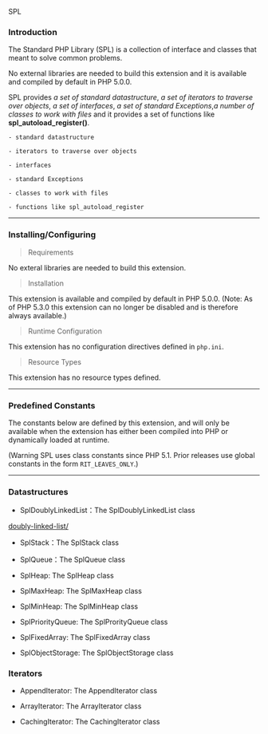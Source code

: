 SPL


### Introduction

The Standard PHP Library (SPL) is a collection of interface and classes that meant to solve common problems.

No external libraries are needed to build this extension and it is available and compiled by default in PHP 5.0.0.

SPL provides *a set of standard datastructure*, *a set of iterators to traverse over objects*, *a set of interfaces*, *a set of standard Exceptions*,*a number of classes to work with files* and it provides a set of functions like **spl_autoload_register()**.


```
- standard datastructure

- iterators to traverse over objects

- interfaces

- standard Exceptions

- classes to work with files

- functions like spl_autoload_register 

```

----

### Installing/Configuring

> Requirements

No exteral libraries are needed to build this extension.

> Installation

This extension is available and compiled by default in PHP 5.0.0.
(Note: As of PHP 5.3.0 this extension can no longer be disabled and is therefore always available.)

> Runtime Configuration

This extension has no configuration directives defined in `php.ini`.

> Resource Types

This extension has no resource types defined.


----

### Predefined Constants

The constants below are defined by this extension, and will only be available when the extension has either been compiled into PHP or dynamically loaded at runtime.

(Warning SPL uses class constants since PHP 5.1. Prior releases use global constants in the form `RIT_LEAVES_ONLY`.)


----

### Datastructures

- SplDoublyLinkedList：The SplDoublyLinkedList class

[doubly-linked-list/](https://www.geeksforgeeks.org/doubly-linked-list/)


- SplStack：The SplStack class

- SplQueue：The SplQueue class

- SplHeap: The SplHeap class

- SplMaxHeap: The SplMaxHeap class

- SplMinHeap: The SplMinHeap class

- SplPriorityQueue: The SplProrityQueue class

- SplFixedArray: The SplFixedArray class

- SplObjectStorage: The SplObjectStorage class



### Iterators

- AppendIterator: The AppendIterator class

- ArrayIterator: The ArrayIterator class

- CachingIterator: The CachingIterator class








